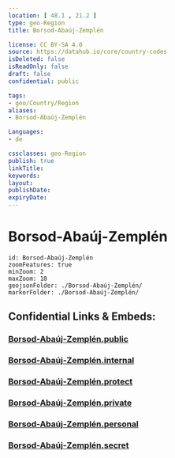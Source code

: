 ```yaml
---
location: [ 48.1 , 21.2 ] 
type: geo-Region
title: Borsod-Abaúj-Zemplén

license: CC BY-SA 4.0
source: https://datahub.io/core/country-codes
isDeleted: false
isReadOnly: false
draft: false
confidential: public

tags:
- geo/Country/Region
aliases:
- Borsod-Abaúj-Zemplén

Languages:
- de

cssclasses: geo-Region
publish: true
linkTitle: 
keywords: 
layout: 
publishDate: 
expiryDate: 
---
```


# Borsod-Abaúj-Zemplén

```leaflet
id: Borsod-Abaúj-Zemplén
zoomFeatures: true 
minZoom: 2 
maxZoom: 18
geojsonFolder: ./Borsod-Abaúj-Zemplén/
markerFolder: ./Borsod-Abaúj-Zemplén/
```


## Confidential Links & Embeds: 

### [Borsod-Abaúj-Zemplén.public](/_public/\Earth\Continent\Europe\Europe~East\Hungary\Counties~HungaryBorsod-Abaúj-Zemplén.public.md) 

### [Borsod-Abaúj-Zemplén.internal](/_internal/\Earth\Continent\Europe\Europe~East\Hungary\Counties~HungaryBorsod-Abaúj-Zemplén.internal.md) 

### [Borsod-Abaúj-Zemplén.protect](/_protect/\Earth\Continent\Europe\Europe~East\Hungary\Counties~HungaryBorsod-Abaúj-Zemplén.protect.md) 

### [Borsod-Abaúj-Zemplén.private](/_private/\Earth\Continent\Europe\Europe~East\Hungary\Counties~HungaryBorsod-Abaúj-Zemplén.private.md) 

### [Borsod-Abaúj-Zemplén.personal](/_personal/\Earth\Continent\Europe\Europe~East\Hungary\Counties~HungaryBorsod-Abaúj-Zemplén.personal.md) 

### [Borsod-Abaúj-Zemplén.secret](/_secret/\Earth\Continent\Europe\Europe~East\Hungary\Counties~HungaryBorsod-Abaúj-Zemplén.secret.md)

